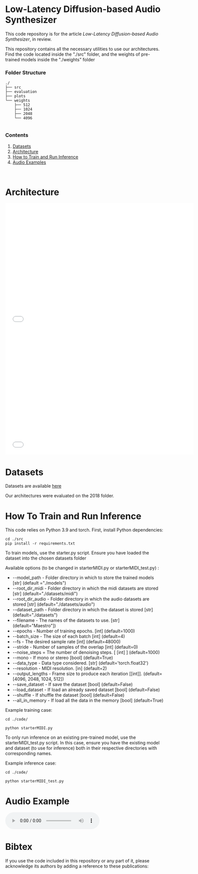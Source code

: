 # Low-Latency Diffusion-based Audio Synthesizer

This code repository is for the article _Low-Latency Diffusion-based Audio Synthesizer_, in review.

This repository contains all the necessary utilities to use our architectures. Find the code located inside the "./src" folder, and the weights of pre-trained models inside the "./weights" folder

### Folder Structure

```
./
├── src
├── evaluation
├── plots
└── weights
    ├── 512
    ├── 1024
    ├── 2048
    └── 4096
        
```

### Contents

1. [Datasets](#datasets)
2. [Architecture](#architecture)
3. [How to Train and Run Inference](#how-to-train-and-run-inference)
4. [Audio Examples](#audio-examples)

<br/>

# Architecture

<embed src="./plots/DiffSynth.pdf" type="application/pdf" width="600" height="400" />

<embed src="./plots/DiffSynth1.pdf" type="application/pdf" width="600" height="400" />


# Datasets

Datasets are available [here](https://magenta.withgoogle.com/datasets/maestro)

Our architectures were evaluated on the 2018 folder.


# How To Train and Run Inference 

This code relies on Python 3.9 and torch.
First, install Python dependencies:
```
cd ./src
pip install -r requirements.txt
```

To train models, use the starter.py script.
Ensure you have loaded the dataset into the chosen datasets folder

Available options (to be changed in starterMIDI.py or starterMIDI_test.py) : 
* --model_path - Folder directory in which to store the trained models [str] (default ="./models")
* --root_dir_midi - Folder directory in which the midi datasets are stored [str] (default="./datasets/midi")
* --root_dir_audio - Folder directory in which the audio datasets are stored [str] (default="./datasets/audio")
* --dataset_path - Folder directory in which the dataset is stored [str] (default="./datasets")
* --filename - The names of the datasets to use. [str] (default="Maestro"])
* --epochs - Number of training epochs. [int] (default=1000)
* --batch_size - The size of each batch [int] (default=4)
* --fs - The desired sample rate [int] (default=48000)
* --stride - Number of samples of the overlap [int] (default=0)
* --noise_steps = The number of denoising steps. [ [int] ] (default=1000)
* --mono - If mono or stereo [bool] (default=True)
* --data_type - Data type considered. [str] (default='torch.float32')
* --resolution - MIDI resolution. [in] (default=2)
* --output_lengths - Frame size to produce each iteration [[int]]. (default=[4096, 2048, 1024, 512])
* --save_dataset - If save the dataset [bool] (default=False)
* --load_dataset - If load an already saved dataset [bool] (default=False)
* --shuffle - If shuffle the dataset [bool] (default=False)
* --all_in_memory - If load all the data in the memory [bool] (default=True)

Example training case: 
```
cd ./code/

python starterMIDI.py
```

To only run inference on an existing pre-trained model, use the starterMIDI_test.py script. In this case, ensure you have the existing model and dataset (to use for inference) both in their respective directories with corresponding names.

Example inference case:
```
cd ./code/

python starterMIDI_test.py
```

# Audio Example

<audio controls>
  <source src="./audio/512.wav" type="audio/mpeg">
</audio>


# Bibtex

If you use the code included in this repository or any part of it, please acknowledge 
its authors by adding a reference to these publications:

```


```
